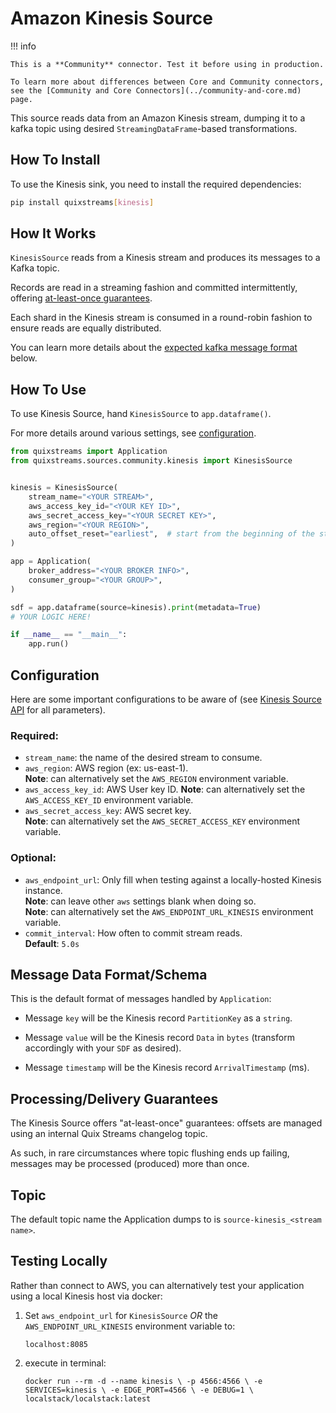 # Amazon Kinesis Source

!!! info

    This is a **Community** connector. Test it before using in production.

    To learn more about differences between Core and Community connectors, see the [Community and Core Connectors](../community-and-core.md) page.

This source reads data from an Amazon Kinesis stream, dumping it to a
kafka topic using desired `StreamingDataFrame`-based transformations.


## How To Install

To use the Kinesis sink, you need to install the required dependencies:

```bash
pip install quixstreams[kinesis]
```

## How It Works

`KinesisSource` reads from a Kinesis stream and produces its messages to a Kafka topic.

Records are read in a streaming fashion and committed intermittently, offering 
[at-least-once guarantees](#processingdelivery-guarantees).

Each shard in the Kinesis stream is consumed in a round-robin fashion to ensure 
reads are equally distributed.

You can learn more details about the [expected kafka message format](#message-data-formatschema) below.

## How To Use


To use Kinesis Source, hand `KinesisSource` to `app.dataframe()`.

For more details around various settings, see [configuration](#configuration).

```python
from quixstreams import Application
from quixstreams.sources.community.kinesis import KinesisSource


kinesis = KinesisSource(
    stream_name="<YOUR STREAM>",
    aws_access_key_id="<YOUR KEY ID>",
    aws_secret_access_key="<YOUR SECRET KEY>",
    aws_region="<YOUR REGION>",
    auto_offset_reset="earliest",  # start from the beginning of the stream (vs end)
)

app = Application(
    broker_address="<YOUR BROKER INFO>",
    consumer_group="<YOUR GROUP>",
)

sdf = app.dataframe(source=kinesis).print(metadata=True)
# YOUR LOGIC HERE!

if __name__ == "__main__":
    app.run()
```

## Configuration

Here are some important configurations to be aware of (see [Kinesis Source API](../../api-reference/sources.md#kinesissource) for all parameters).

### Required:

- `stream_name`: the name of the desired stream to consume.
- `aws_region`: AWS region (ex: us-east-1).    
    **Note**: can alternatively set the `AWS_REGION` environment variable.
- `aws_access_key_id`: AWS User key ID.
    **Note**: can alternatively set the `AWS_ACCESS_KEY_ID` environment variable.
- `aws_secret_access_key`: AWS secret key.    
    **Note**: can alternatively set the `AWS_SECRET_ACCESS_KEY` environment variable.


### Optional:

- `aws_endpoint_url`: Only fill when testing against a locally-hosted Kinesis instance.    
    **Note**: can leave other `aws` settings blank when doing so.    
    **Note**: can alternatively set the `AWS_ENDPOINT_URL_KINESIS` environment variable.
- `commit_interval`: How often to commit stream reads.    
    **Default**: `5.0s`

## Message Data Format/Schema

This is the default format of messages handled by `Application`:

- Message `key` will be the Kinesis record `PartitionKey` as a `string`.

- Message `value` will be the Kinesis record `Data` in `bytes` (transform accordingly
    with your `SDF` as desired).

- Message `timestamp` will be the Kinesis record `ArrivalTimestamp` (ms).


## Processing/Delivery Guarantees

The Kinesis Source offers "at-least-once" guarantees: offsets are managed using
an internal Quix Streams changelog topic.

As such, in rare circumstances where topic flushing ends up failing, messages may be 
processed (produced) more than once.
    
## Topic

The default topic name the Application dumps to is `source-kinesis_<stream name>`.


## Testing Locally

Rather than connect to AWS, you can alternatively test your application using 
a local Kinesis host via docker:

1. Set `aws_endpoint_url` for `KinesisSource` _OR_ the `AWS_ENDPOINT_URL_KINESIS` 
    environment variable to:
    
    `localhost:8085`

2. execute in terminal:

    `docker run --rm -d --name kinesis \
  -p 4566:4566 \
  -e SERVICES=kinesis \
  -e EDGE_PORT=4566 \
  -e DEBUG=1 \
  localstack/localstack:latest
`
